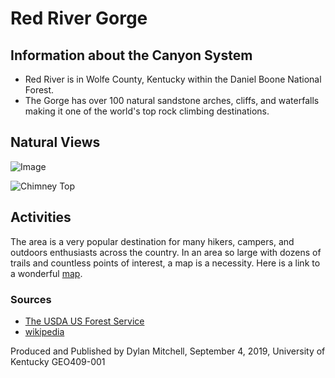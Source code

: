 <!-- RRG -->
# Red River Gorge

## Information about the Canyon System

* Red River is in Wolfe County, Kentucky within the Daniel Boone National Forest.
* The Gorge has over 100 natural sandstone arches, cliffs, and waterfalls making it one of the world's top rock climbing destinations.

## Natural Views

![Image](rrg-collage.jpg)
<!-- OK! The photoggraph can be moved to this info folder. You can also link a photograph from an external resource as shown in the below example.-->
![Chimney Top](https://upload.wikimedia.org/wikipedia/commons/thumb/c/c0/View_of_Chimney_Top_Rock.JPG/1920px-View_of_Chimney_Top_Rock.JPG)
<!--Since the 'data' folder is outside of the repositories folder, when we push the commits the images will not go with it. How does this affect our works? Are we not supposed to use the data folder for things like this?-->

## Activities

The area is a very popular destination for many hikers, campers, and outdoors enthusiasts across the country. In an area so large with dozens of trails and countless points of interest, a map is a necessity. Here is a link to a wonderful
[map](https://www.fs.usda.gov/Internet/FSE_DOCUMENTS/stelprdb5276793.pdf "Trail and Camping Map").

### Sources

* [The USDA US Forest Service](https://www.fs.fed.us/)
* [wikipedia](https://en.wikipedia.org/wiki/Red_River_Gorge)

Produced and Published by Dylan Mitchell, September 4, 2019, University of Kentucky GEO409-001